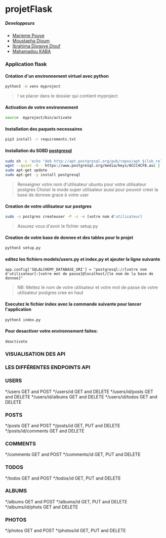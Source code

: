 # projetFlask

##### Developpeurs
* [Marieme Pouye](https://www.linkedin.com/in/marieme-pouye/)
* [Moustapha Dioum](https://www.linkedin.com/in/moustapha-dioum-02b058200/)
* [Ibrahima Diogoye Diouf](https://www.linkedin.com/in/ibrahima-diogoye-diouf-9a2120224/)
* [Mahamadou KABA](https://www.linkedin.com/in/mahamadou-kaba-457632170/)

### Application flask
#### Création d'un environnement virtuel avec python
```bash
python3 -m venv myproject
```

> ! se placer dans le dossier qui contient  myproject

#### Activation de votre environnement
```bash
source  myproject/bin/activate
```


#### Installation des paquets necessaires
```bash
pip3 install -r requirements.txt
```


#### Installation du SGBD [postgresql](https://www.postgresql.org/download/linux/ubuntu/)

```bash
sudo sh -c 'echo "deb http://apt.postgresql.org/pub/repos/apt $(lsb_release -cs)-pgdg main" > /etc/apt/sources.list.d/pgdg.list'
wget --quiet -O - https://www.postgresql.org/media/keys/ACCC4CF8.asc | sudo apt-key add -
sudo apt-get update
sudo apt-get -y install postgresql
```

> Renseigner votre nom d'utilisateur ubuntu pour votre utilisateur postgres
> Choisir le mode super utilisateur aussi pour pouvoir creer la base de donnee grace à votre user

#### Creation de votre utilisateur sur postgres
```bash
sudo -u postgres createuser -P -s -e [votre nom d'utilisateur]
```
> Assurez vous d'avoir le fichier setup.py
#### Creation de votre base de donnee et des tables pour le projet
```bash
python3 setup.py
```
#### editez les fichiers models/users.py et index.py et ajouter la ligne suivante
```python3
app.config['SQLALCHEMY_DATABASE_URI'] = "postgresql://[votre nom d'utilisateur]:[votre mot de passe]@localhost/[le nom de la base de donnee]"
```
> NB: Mettez le nom de votre utilisateur et votre mot de passe de votre utilisateur postgres cree en haut
#### Executez le fichier index avec la commande suivante pour lancer l'application
```bash
python3 index.py
```

#### Pour desactiver  votre environnement faites:
```bash
deactivate
```
### VISUALISATION DES API
### LES DIFFÉRENTES ENDPOINTS API

### USERS

*/users                GET and POST
*/users/id             GET and DELETE
*/users/id/posts       GET and DELETE
*/users/id/albums      GET and DELETE
*/users/id/todos       GET and DELETE

### POSTS

*/posts               GET and POST
*/posts/id            GET, PUT and DELETE
*/posts/id/comments   GET and DELETE

### COMMENTS

*/comments            GET and POST
*/comments/id         GET, PUT and DELETE

### TODOS

*/todos               GET and POST
*/todos/id            GET, PUT and DELETE

### ALBUMS

*/albums              GET and POST
*/albums/id           GET, PUT and DELETE
*/albums/id/phots     GET and DELETE

### PHOTOS

*/photos              GET and POST
*/photos/id           GET, PUT and DELETE
